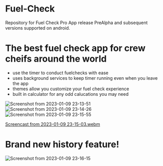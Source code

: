 # Fuel-Check
Repository for Fuel Check Pro App release PreAlpha and subsequent versions supported on android.

# The best fuel check app for crew cheifs around the world
- use the timer to conduct fuelchecks with ease
- uses background services to keep timer running even when you leave the app
- themes allow you customize your fuel check experience
- built in calculator for any odd calucations you may need

![Screenshot from 2023-01-09 23-13-51](https://user-images.githubusercontent.com/99012095/211460780-8a252266-2b0d-4198-bc6a-462a595ab758.png)
![Screenshot from 2023-01-09 23-14-26](https://user-images.githubusercontent.com/99012095/211460784-069dbda8-e724-4e12-9604-da5e81cd5f44.png)
![Screenshot from 2023-01-09 23-15-55](https://user-images.githubusercontent.com/99012095/211460796-ea31aa12-418a-4c46-ac67-fc8ae2a7895d.png)

[Screencast from 2023-01-09 23-15-03.webm](https://user-images.githubusercontent.com/99012095/211460935-24f25875-26b9-4d26-b9d3-9fadd922f910.webm)



# Brand new history feature!
![Screenshot from 2023-01-09 23-16-15](https://user-images.githubusercontent.com/99012095/211460801-fb0b3b1b-ac1e-496d-bd00-7dceca5280c4.png)
